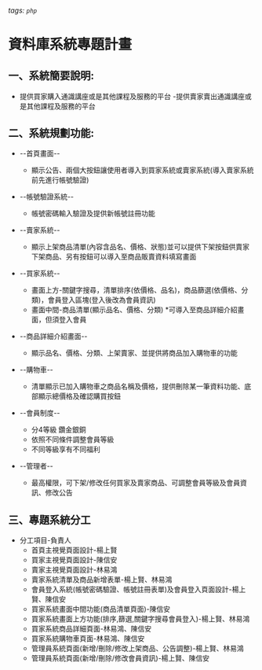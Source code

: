 ###### tags: `php`
# 資料庫系統專題計畫

## 一、系統簡要說明:
- 提供買家購入通識講座或是其他課程及服務的平台
-提供賣家賣出通識講座或是其他課程及服務的平台


## 二、系統規劃功能:
- --首頁畫面--
    - 顯示公告、兩個大按鈕讓使用者導入到買家系統或賣家系統(導入賣家系統前先進行帳號驗證)

- --帳號驗證系統--
    - 帳號密碼輸入驗證及提供新帳號註冊功能

- --賣家系統--
    - 顯示上架商品清單(內容含品名、價格、狀態)並可以提供下架按鈕供賣家下架商品、另有按鈕可以導入至商品販賣資料填寫畫面

- --買家系統--
    - 畫面上方-關鍵字搜尋，清單排序(依價格、品名)，商品篩選(依價格、分類)，會員登入區塊(登入後改為會員資訊)
    - 畫面中間-商品清單(顯示品名、價格、分類) *可導入至商品詳細介紹畫面，但須登入會員

- --商品詳細介紹畫面--
    - 顯示品名、價格、分類、上架賣家、並提供將商品加入購物車的功能

- --購物車--
    - 清單顯示已加入購物車之商品名稱及價格，提供刪除某一筆資料功能、底部顯示總價格及確認購買按鈕

- --會員制度--
    - 分4等級 鑽金銀銅
    - 依照不同條件調整會員等級
    - 不同等級享有不同福利

- --管理者--
    - 最高權限，可下架/修改任何買家及賣家商品、可調整會員等級及會員資訊、修改公告

## 三、專題系統分工
- 分工項目-負責人
    - 首頁主視覺頁面設計-楊上賢
    - 買家主視覺頁面設計-陳信安
    - 賣家主視覺頁面設計-林易鴻
    - 賣家系統清單及商品新增表單-楊上賢、林易鴻
    - 會員登入系統(帳號密碼驗證、帳號註冊表單)及會員登入頁面設計-楊上賢、陳信安
    - 買家系統畫面中間功能(商品清單頁面)-陳信安
    - 買家系統畫面上方功能(排序,篩選,關鍵字搜尋會員登入)-楊上賢、林易鴻
    - 買家系統商品詳細頁面-林易鴻、陳信安
    - 買家系統購物車頁面-林易鴻、陳信安
    - 管理員系統頁面(新增/刪除/修改上架商品、公告調整)-楊上賢、林易鴻
    - 管理員系統頁面(新增/刪除/修改會員資訊)-楊上賢、陳信安
